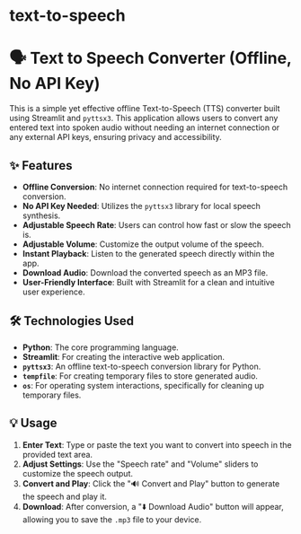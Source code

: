 # text-to-speech
# 🗣️ Text to Speech Converter (Offline, No API Key)

This is a simple yet effective offline Text-to-Speech (TTS) converter built using Streamlit and `pyttsx3`. This application allows users to convert any entered text into spoken audio without needing an internet connection or any external API keys, ensuring privacy and accessibility.

## ✨ Features

* **Offline Conversion**: No internet connection required for text-to-speech conversion.
* **No API Key Needed**: Utilizes the `pyttsx3` library for local speech synthesis.
* **Adjustable Speech Rate**: Users can control how fast or slow the speech is.
* **Adjustable Volume**: Customize the output volume of the speech.
* **Instant Playback**: Listen to the generated speech directly within the app.
* **Download Audio**: Download the converted speech as an MP3 file.
* **User-Friendly Interface**: Built with Streamlit for a clean and intuitive user experience.

## 🛠️ Technologies Used

* **Python**: The core programming language.
* **Streamlit**: For creating the interactive web application.
* **`pyttsx3`**: An offline text-to-speech conversion library for Python.
* **`tempfile`**: For creating temporary files to store generated audio.
* **`os`**: For operating system interactions, specifically for cleaning up temporary files.

## 💡 Usage

1.  **Enter Text**: Type or paste the text you want to convert into speech in the provided text area.
2.  **Adjust Settings**: Use the "Speech rate" and "Volume" sliders to customize the speech output.
3.  **Convert and Play**: Click the "🔊 Convert and Play" button to generate the speech and play it.
4.  **Download**: After conversion, a "⬇️ Download Audio" button will appear, allowing you to save the `.mp3` file to your device.
